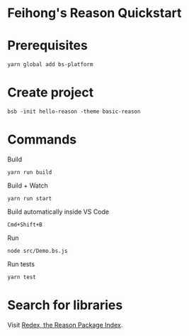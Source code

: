 # Feihong's Reason Quickstart

# Prerequisites

    yarn global add bs-platform

# Create project

    bsb -init hello-reason -theme basic-reason

# Commands

Build

    yarn run build

Build + Watch

    yarn run start

Build automatically inside VS Code

    Cmd+Shift+B

Run

    node src/Demo.bs.js

Run tests

    yarn test

# Search for libraries

Visit [Redex, the Reason Package Index](https://redex.github.io/).
